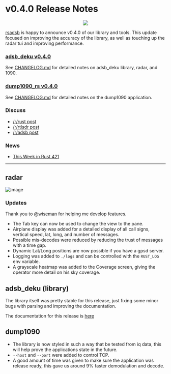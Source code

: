 # v0.4.0 Release Notes
<p align="center">
  <img src="https://raw.githubusercontent.com/rsadsb/adsb_deku/master/media/logo.png")
</p>

[rsadsb](https://github.com/rsadsb) is happy to announce v0.4.0 of our library and tools.
This update focused on improving the accuracy of the library, as well as touching up the radar tui and
improving performance.

### [adsb_deku v0.4.0](https://github.com/rsadsb/adsb_deku/releases/tag/v0.4.0)

See [CHANGELOG.md](https://github.com/rsadsb/adsb_deku/blob/v0.4.0/CHANGELOG.md) for detailed notes on adsb_deku library, radar, and 1090. 

### [dump1090_rs v0.4.0](https://github.com/rsadsb/dump1090_rs/releases/tag/v0.4.0)

See [CHANGELOG.md](https://github.com/rsadsb/dump1090_rs/blob/v0.4.0/CHANGELOG.md) for detailed notes on the dump1090 application. 


### Discuss
- [/r/rust post](https://www.reddit.com/r/rust/comments/rcig0o/media_view_airplanes_in_the_sky_with_rust/?utm_source=share&utm_medium=web2x&context=3)
- [/r/rtlsdr post](https://www.reddit.com/r/RTLSDR/comments/rciosj/media_view_airplanes_in_the_sky_with_rust/?utm_source=share&utm_medium=web2x&context=3)
- [/r/adsb post](https://www.reddit.com/r/ADSB/comments/rciogi/media_view_airplanes_in_the_sky_with_rust/?utm_source=share&utm_medium=web2x&context=3)

### News
- [This Week in Rust 421](https://this-week-in-rust.org/blog/2021/12/15/this-week-in-rust-421/)

---

## radar
![image](https://raw.githubusercontent.com/rsadsb/adsb_deku/master/media/2021_12_08.gif)

### Updates
Thank you to [@wiseman](https://github.com/wiseman) for helping me develop features.

- The Tab key can now be used to change the view to the pane. 
- Airplane display was added for a detailed display of all call signs, vertical speed, lat, long, and number of messages.
- Possible mis-decodes were reduced by reducing the trust of messages with a time gap.
- Dynamic Lat/Long positions are now possible if you have a gpsd server.
- Logging was added to `./logs` and can be controlled with the `RUST_LOG` env variable.
- A grayscale heatmap was added to the Coverage screen, giving the operator more detail on his sky coverage.

## adsb_deku (library)
The library itself was pretty stable for this release, just fixing some minor bugs with parsing and improving
the documentation.

The documentation for this release is [here](https://docs.rs/adsb_deku/0.4.0/adsb_deku/)

## dump1090
- The library is now styled in such a way that be tested from iq data, this will help prove the applications state
in the future.
- `--host` and `--port` were added to control TCP.
- A good amount of time was given to make sure the application was release ready, this gave us around 9% faster demodulation and decode.
